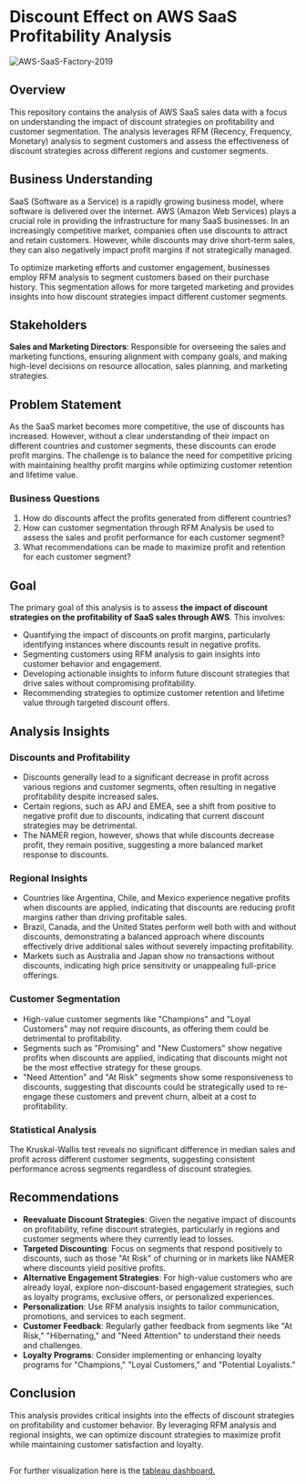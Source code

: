 # Discount Effect on AWS SaaS Profitability Analysis

![AWS-SaaS-Factory-2019](https://github.com/user-attachments/assets/9a50e40e-e098-4af2-a183-e357a208873d)

## Overview

This repository contains the analysis of AWS SaaS sales data with a focus on understanding the impact of discount strategies on profitability and customer segmentation. The analysis leverages RFM (Recency, Frequency, Monetary) analysis to segment customers and assess the effectiveness of discount strategies across different regions and customer segments.

## Business Understanding

SaaS (Software as a Service) is a rapidly growing business model, where software is delivered over the internet. AWS (Amazon Web Services) plays a crucial role in providing the infrastructure for many SaaS businesses. In an increasingly competitive market, companies often use discounts to attract and retain customers. However, while discounts may drive short-term sales, they can also negatively impact profit margins if not strategically managed.

To optimize marketing efforts and customer engagement, businesses employ RFM analysis to segment customers based on their purchase history. This segmentation allows for more targeted marketing and provides insights into how discount strategies impact different customer segments.

## Stakeholders

**Sales and Marketing Directors**: Responsible for overseeing the sales and marketing functions, ensuring alignment with company goals, and making high-level decisions on resource allocation, sales planning, and marketing strategies.

## Problem Statement

As the SaaS market becomes more competitive, the use of discounts has increased. However, without a clear understanding of their impact on different countries and customer segments, these discounts can erode profit margins. The challenge is to balance the need for competitive pricing with maintaining healthy profit margins while optimizing customer retention and lifetime value.

### Business Questions

1. How do discounts affect the profits generated from different countries?
2. How can customer segmentation through RFM Analysis be used to assess the sales and profit performance for each customer segment?
3. What recommendations can be made to maximize profit and retention for each customer segment?

## Goal

The primary goal of this analysis is to assess **the impact of discount strategies on the profitability of SaaS sales through AWS**. This involves:

- Quantifying the impact of discounts on profit margins, particularly identifying instances where discounts result in negative profits.
- Segmenting customers using RFM analysis to gain insights into customer behavior and engagement.
- Developing actionable insights to inform future discount strategies that drive sales without compromising profitability.
- Recommending strategies to optimize customer retention and lifetime value through targeted discount offers.

## Analysis Insights

### Discounts and Profitability
- Discounts generally lead to a significant decrease in profit across various regions and customer segments, often resulting in negative profitability despite increased sales.
- Certain regions, such as APJ and EMEA, see a shift from positive to negative profit due to discounts, indicating that current discount strategies may be detrimental.
- The NAMER region, however, shows that while discounts decrease profit, they remain positive, suggesting a more balanced market response to discounts.

### Regional Insights
- Countries like Argentina, Chile, and Mexico experience negative profits when discounts are applied, indicating that discounts are reducing profit margins rather than driving profitable sales.
- Brazil, Canada, and the United States perform well both with and without discounts, demonstrating a balanced approach where discounts effectively drive additional sales without severely impacting profitability.
- Markets such as Australia and Japan show no transactions without discounts, indicating high price sensitivity or unappealing full-price offerings.

### Customer Segmentation
- High-value customer segments like "Champions" and "Loyal Customers" may not require discounts, as offering them could be detrimental to profitability.
- Segments such as "Promising" and "New Customers" show negative profits when discounts are applied, indicating that discounts might not be the most effective strategy for these groups.
- "Need Attention" and "At Risk" segments show some responsiveness to discounts, suggesting that discounts could be strategically used to re-engage these customers and prevent churn, albeit at a cost to profitability.

### Statistical Analysis
   
The Kruskal-Wallis test reveals no significant difference in median sales and profit across different customer segments, suggesting consistent performance across segments regardless of discount strategies.

## Recommendations
- **Reevaluate Discount Strategies**: Given the negative impact of discounts on profitability, refine discount strategies, particularly in regions and customer segments where they currently lead to losses.
- **Targeted Discounting**: Focus on segments that respond positively to discounts, such as those "At Risk" of churning or in markets like NAMER where discounts yield positive profits.
- **Alternative Engagement Strategies**: For high-value customers who are already loyal, explore non-discount-based engagement strategies, such as loyalty programs, exclusive offers, or personalized experiences.
- **Personalization**: Use RFM analysis insights to tailor communication, promotions, and services to each segment.
- **Customer Feedback**: Regularly gather feedback from segments like "At Risk," "Hibernating," and "Need Attention" to understand their needs and challenges.
- **Loyalty Programs**: Consider implementing or enhancing loyalty programs for "Champions," "Loyal Customers," and "Potential Loyalists."

## Conclusion

This analysis provides critical insights into the effects of discount strategies on profitability and customer behavior. By leveraging RFM analysis and regional insights, we can optimize discount strategies to maximize profit while maintaining customer satisfaction and loyalty.

## 
For further visualization here is the [tableau dashboard.](https://public.tableau.com/views/CapstoneProject02_17229993915800/AmazonAWSSaaSSalesDashboard?:language=en-US&publish=yes&:sid=&:redirect=auth&:display_count=n&:origin=viz_share_link)
